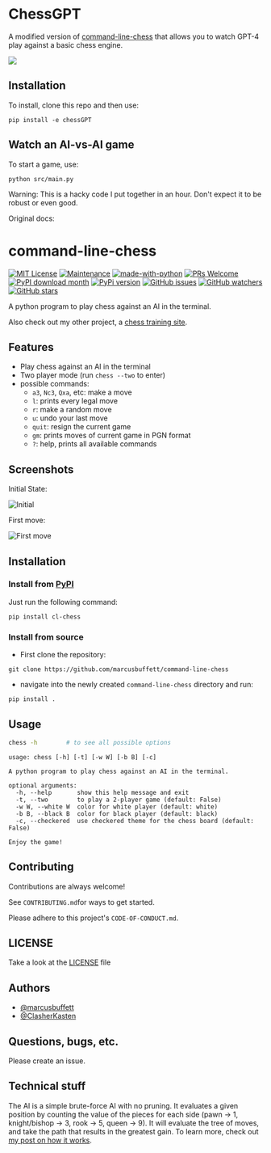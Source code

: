 # ChessGPT

A modified version of [command-line-chess](https://github.com/marcusbuffett/command-line-chess) that allows you to watch GPT-4 play against a basic chess engine. 

![](https://github.com/jdagdelen/ChessGPT/chess3.gif)


## Installation

To install, clone this repo and then use:

```
pip install -e chessGPT
```

## Watch an AI-vs-AI game

To start a game, use:

```
python src/main.py
```

Warning: This is a hacky code I put together in an hour. Don't expect it to be robust or even good. 

Original docs:

# command-line-chess

[![MIT License](https://img.shields.io/badge/License-MIT-green.svg)](https://choosealicense.com/licenses/mit/)
[![Maintenance](https://img.shields.io/badge/Maintained%3F-yes-green.svg)](https://GitHub.com/marcusbuffett/command-line-chess/graphs/commit-activity)
[![made-with-python](https://img.shields.io/badge/Made%20with-Python-1f425f.svg)](https://www.python.org/)
[![PRs Welcome](https://img.shields.io/badge/PRs-welcome-brightgreen.svg?style=flat-square)](http://makeapullrequest.com)
[![PyPI download month](https://img.shields.io/pypi/dm/cl-chess.svg)](https://pypi.python.org/project/cl-chess/)
[![PyPi version](https://badgen.net/pypi/v/cl-chess/)](https://pypi.org/project/cl-chess)
[![GitHub issues](https://img.shields.io/github/issues/marcusbuffett/command-line-chess.svg)](https://GitHub.com/marcusbuffett/command-line-chess/issues/)
[![GitHub watchers](https://img.shields.io/github/watchers/marcusbuffett/command-line-chess.svg?style=social&label=Watch&maxAge=2592000)](https://github.com/marcusbuffett/command-line-chess)
[![GitHub stars](https://img.shields.io/github/stars/marcusbuffett/command-line-chess.svg?style=social&label=Star&maxAge=2592000)](https://github.com/marcusbuffett/command-line-chess)


A python program to play chess against an AI in the terminal.

Also check out my other project, a [chess training site](https://chessmadra.com/).

## Features

- Play chess against an AI in the terminal
- Two player mode (run `chess --two` to enter)
- possible commands:
    * `a3`, `Nc3`, `Qxa`, etc: make a move
    * `l`: prints every legal move
    * `r`: make a random move
    * `u`: undo your last move
    * `quit`: resign the current game
    * `gm`: prints moves of current game in PGN format
    * `?`: help, prints all available commands

## Screenshots
Initial State:

![Initial](https://i.imgur.com/PSS7csc.png)

First move:

![First move](https://i.imgur.com/AsXhhvC.png)

## Installation

### Install from [PyPI](https://pypi.org/project/cl-chess/)
Just run the following command:

```
pip install cl-chess
```

### Install from source
- First clone the repository:
```
git clone https://github.com/marcusbuffett/command-line-chess
```
- navigate into the newly created `command-line-chess` directory and run:
```
pip install .
```
## Usage

```sh
chess -h        # to see all possible options
```
```
usage: chess [-h] [-t] [-w W] [-b B] [-c]

A python program to play chess against an AI in the terminal.

optional arguments:
  -h, --help       show this help message and exit
  -t, --two        to play a 2-player game (default: False)
  -w W, --white W  color for white player (default: white)
  -b B, --black B  color for black player (default: black)
  -c, --checkered  use checkered theme for the chess board (default: False)

Enjoy the game!

```

## Contributing

Contributions are always welcome!

See `CONTRIBUTING.md`for ways to get started.

Please adhere to this project's `CODE-OF-CONDUCT.md`.


## LICENSE
Take a look at the [LICENSE](https://github.com/marcusbuffett/command-line-chess/LICENSE) file

## Authors

- [@marcusbuffett](https://www.github.com/marcusbuffett)
- [@ClasherKasten](https://www.github.com/ClasherKasten)


## Questions, bugs, etc.
Please create an issue.

## Technical stuff

The AI is a simple brute-force AI with no pruning. It evaluates a given position by counting the value of the pieces for each side (pawn -> 1, knight/bishop -> 3, rook -> 5, queen -> 9). It will evaluate the tree of moves, and take the path that results in the greatest gain. To learn more, check out [my post on how it works](https://mbuffett.com/posts/chess-ai/).
